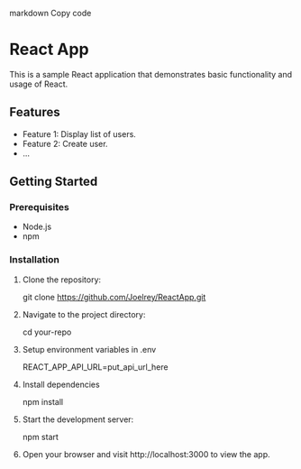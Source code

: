 markdown
Copy code
# React App

This is a sample React application that demonstrates basic functionality and usage of React.

## Features

- Feature 1: Display list of users.
- Feature 2: Create user.
- ...

## Getting Started

### Prerequisites

- Node.js
- npm

### Installation

1. Clone the repository:

   git clone https://github.com/Joelrey/ReactApp.git
   
2. Navigate to the project directory:

   cd your-repo

3. Setup environment variables in .env 

    REACT_APP_API_URL=put_api_url_here

4. Install dependencies

    npm install

3. Start the development server:

    npm start

4. Open your browser and visit http://localhost:3000 to view the app.

